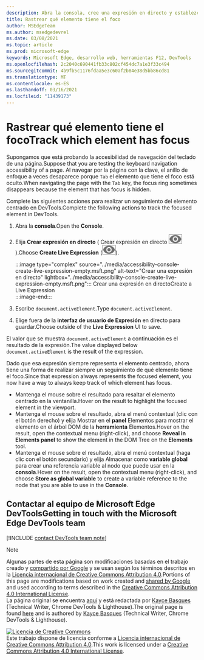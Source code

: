 ```yaml
---
description: Abra la consola, cree una expresión en directo y establezca la expresión en document.activeElement.
title: Rastrear qué elemento tiene el foco
author: MSEdgeTeam
ms.author: msedgedevrel
ms.date: 03/08/2021
ms.topic: article
ms.prod: microsoft-edge
keywords: Microsoft Edge, desarrollo web, herramientas F12, DevTools
ms.openlocfilehash: 2c2040c690441fb33c802cf454dc7a1e3f33c494
ms.sourcegitcommit: 4b9fb5c1176fdaa5e3c60af2b84e38d5bb86cd81
ms.translationtype: MT
ms.contentlocale: es-ES
ms.lasthandoff: 03/16/2021
ms.locfileid: "11439173"
---
```

<!-- Copyright Kayce Basques 

   Licensed under the Apache License, Version 2.0 (the "License");
   you may not use this file except in compliance with the License.
   You may obtain a copy of the License at

       https://www.apache.org/licenses/LICENSE-2.0

   Unless required by applicable law or agreed to in writing, software
   distributed under the License is distributed on an "AS IS" BASIS,
   WITHOUT WARRANTIES OR CONDITIONS OF ANY KIND, either express or implied.
   See the License for the specific language governing permissions and
   limitations under the License.  -->  

# <a name="track-which-element-has-focus"></a><span data-ttu-id="53713-104">Rastrear qué elemento tiene el foco</span><span class="sxs-lookup"><span data-stu-id="53713-104">Track which element has focus</span></span>  

<span data-ttu-id="53713-105">Supongamos que está probando la accesibilidad de navegación del teclado de una página.</span><span class="sxs-lookup"><span data-stu-id="53713-105">Suppose that you are testing the keyboard navigation accessibility of a page.</span></span>  <span data-ttu-id="53713-106">Al navegar por la página con la clave, el anillo de enfoque a veces desaparece porque `Tab` el elemento que tiene el foco está oculto.</span><span class="sxs-lookup"><span data-stu-id="53713-106">When navigating the page with the `Tab` key, the focus ring sometimes disappears because the element that has focus is hidden.</span></span>  

<span data-ttu-id="53713-107">Complete las siguientes acciones para realizar un seguimiento del elemento centrado en DevTools.</span><span class="sxs-lookup"><span data-stu-id="53713-107">Complete the following actions to track the focused element in DevTools.</span></span>  

1.  <span data-ttu-id="53713-108">Abra la **consola**.</span><span class="sxs-lookup"><span data-stu-id="53713-108">Open the **Console**.</span></span>  
1.  <span data-ttu-id="53713-109">Elija **Crear expresión en directo** \( Crear expresión en directo ![ ](../media/create-live-expression-icon.msft.png) \).</span><span class="sxs-lookup"><span data-stu-id="53713-109">Choose **Create Live Expression** \(![Create Live Expression](../media/create-live-expression-icon.msft.png)\).</span></span>  
    
    :::image type="complex" source="../media/accessibility-console-create-live-expression-empty.msft.png" alt-text="Crear una expresión en directo" lightbox="../media/accessibility-console-create-live-expression-empty.msft.png":::
       <span data-ttu-id="53713-111">Crear una expresión en directo</span><span class="sxs-lookup"><span data-stu-id="53713-111">Create a Live Expression</span></span>  
    :::image-end:::  
    
1.  <span data-ttu-id="53713-112">Escribe `document.activeElement`.</span><span class="sxs-lookup"><span data-stu-id="53713-112">Type `document.activeElement`.</span></span>  
1.  <span data-ttu-id="53713-113">Elige fuera de la **interfaz de usuario de Expresión** en directo para guardar.</span><span class="sxs-lookup"><span data-stu-id="53713-113">Choose outside of the **Live Expression** UI to save.</span></span>  
    
<span data-ttu-id="53713-114">El valor que se muestra `document.activeElement` a continuación es el resultado de la expresión.</span><span class="sxs-lookup"><span data-stu-id="53713-114">The value displayed below `document.activeElement` is the result of the expression.</span></span>  

<span data-ttu-id="53713-115">Dado que esa expresión siempre representa el elemento centrado, ahora tiene una forma de realizar siempre un seguimiento de qué elemento tiene el foco.</span><span class="sxs-lookup"><span data-stu-id="53713-115">Since that expression always represents the focused element, you now have a way to always keep track of which element has focus.</span></span>  

*   <span data-ttu-id="53713-116">Mantenga el mouse sobre el resultado para resaltar el elemento centrado en la ventanilla.</span><span class="sxs-lookup"><span data-stu-id="53713-116">Hover on the result to highlight the focused element in the viewport.</span></span>  
*   <span data-ttu-id="53713-117">Mantenga el mouse sobre el resultado, abra el menú contextual \(clic con el botón derecho\) y elija Mostrar en el **panel** Elementos para mostrar el elemento en el árbol DOM de la **herramienta** Elementos.</span><span class="sxs-lookup"><span data-stu-id="53713-117">Hover on the result, open the contextual menu \(right-click\), and choose **Reveal in Elements panel** to show the element in the DOM Tree on the **Elements** tool.</span></span>  
*   <span data-ttu-id="53713-118">Mantenga el mouse sobre el resultado, abra el menú contextual \(haga clic con el botón secundario\) y elija Almacenar como **variable global** para crear una referencia variable al nodo que puede usar en la **consola**.</span><span class="sxs-lookup"><span data-stu-id="53713-118">Hover on the result, open the contextual menu \(right-click\), and choose **Store as global variable** to create a variable reference to the node that you are able to use in the **Console**.</span></span>  

## <a name="getting-in-touch-with-the-microsoft-edge-devtools-team"></a><span data-ttu-id="53713-119">Contactar al equipo de Microsoft Edge DevTools</span><span class="sxs-lookup"><span data-stu-id="53713-119">Getting in touch with the Microsoft Edge DevTools team</span></span>  

[!INCLUDE [contact DevTools team note](../includes/contact-devtools-team-note.md)]  

<!-- links -->  

> [!NOTE]
> <span data-ttu-id="53713-120">Algunas partes de esta página son modificaciones basadas en el trabajo creado y [compartido por Google][GoogleSitePolicies] y se usan según los términos descritos en la [Licencia internacional de Creative Commons Attribution 4.0][CCA4IL].</span><span class="sxs-lookup"><span data-stu-id="53713-120">Portions of this page are modifications based on work created and [shared by Google][GoogleSitePolicies] and used according to terms described in the [Creative Commons Attribution 4.0 International License][CCA4IL].</span></span>  
> <span data-ttu-id="53713-121">La página original se encuentra [aquí](https://developers.google.com/web/tools/chrome-devtools/accessibility/focus) y está redactada por [Kayce Basques][KayceBasques] \(Technical Writer, Chrome DevTools \& Lighthouse\).</span><span class="sxs-lookup"><span data-stu-id="53713-121">The original page is found [here](https://developers.google.com/web/tools/chrome-devtools/accessibility/focus) and is authored by [Kayce Basques][KayceBasques] \(Technical Writer, Chrome DevTools \& Lighthouse\).</span></span>  

[![Licencia de Creative Commons][CCby4Image]][CCA4IL]  
<span data-ttu-id="53713-123">Este trabajo dispone de licencia conforme a [Licencia internacional de Creative Commons Attribution 4.0][CCA4IL].</span><span class="sxs-lookup"><span data-stu-id="53713-123">This work is licensed under a [Creative Commons Attribution 4.0 International License][CCA4IL].</span></span>  

[CCA4IL]: https://creativecommons.org/licenses/by/4.0  
[CCby4Image]: https://i.creativecommons.org/l/by/4.0/88x31.png  
[GoogleSitePolicies]: https://developers.google.com/terms/site-policies  
[KayceBasques]: https://developers.google.com/web/resources/contributors/kaycebasques  
